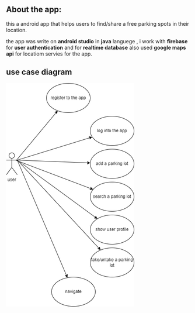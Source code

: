 ## About the app:
this a android app that helps users to find/share a free parking spots in their location.

the app was write on **android studio** in **java** languege , i work with **firebase** for **user authentication** and for **realtime database**
also used **google maps api** for locatiom servies for the app.

## use case diagram
![use case diagram](https://github.com/nikaloamashvili/Parking-App/blob/master/Untitled%20Diagram.drawio.png)
